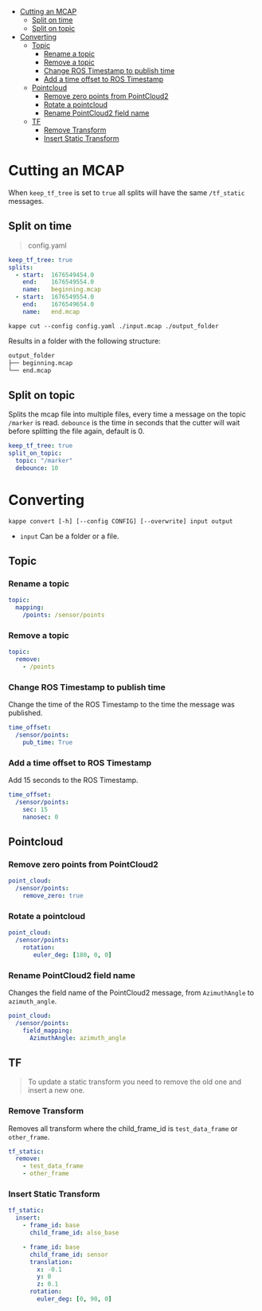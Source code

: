 - [Cutting an MCAP](#cutting-an-mcap)
  - [Split on time](#split-on-time)
  - [Split on topic](#split-on-topic)
- [Converting](#converting)
  - [Topic](#topic)
    - [Rename a topic](#rename-a-topic)
    - [Remove a topic](#remove-a-topic)
    - [Change ROS Timestamp to publish time](#change-ros-timestamp-to-publish-time)
    - [Add a time offset to ROS Timestamp](#add-a-time-offset-to-ros-timestamp)
  - [Pointcloud](#pointcloud)
    - [Remove zero points from PointCloud2](#remove-zero-points-from-pointcloud2)
    - [Rotate a pointcloud](#rotate-a-pointcloud)
    - [Rename PointCloud2 field name](#rename-pointcloud2-field-name)
  - [TF](#tf)
    - [Remove Transform](#remove-transform)
    - [Insert Static Transform](#insert-static-transform)

# Cutting an MCAP

When `keep_tf_tree` is set to `true` all splits will have the same `/tf_static` messages.

## Split on time

> config.yaml

```yaml
keep_tf_tree: true
splits:
  - start:  1676549454.0
    end:    1676549554.0
    name:   beginning.mcap
  - start:  1676549554.0
    end:    1676549654.0
    name:   end.mcap
```

`kappe cut --config config.yaml ./input.mcap ./output_folder`

Results in a folder with the following structure:

```bash
output_folder
├── beginning.mcap
└── end.mcap
```

## Split on topic

Splits the mcap file into multiple files, every time a message on the topic `/marker` is read.
`debounce` is the time in seconds that the cutter will wait before splitting the file again, default is 0.

```yaml
keep_tf_tree: true
split_on_topic:
  topic: "/marker"
  debounce: 10

```

# Converting

`kappe convert [-h] [--config CONFIG] [--overwrite] input output`

- `input` Can be a folder or a file.

## Topic

### Rename a topic

```yaml
topic:
  mapping:
    /points: /sensor/points
```

### Remove a topic

```yaml
topic:
  remove:
    - /points
```

### Change ROS Timestamp to publish time

Change the time of the ROS Timestamp to the time the message was published.

```yaml
time_offset:
  /sensor/points:
    pub_time: True
```

### Add a time offset to ROS Timestamp

Add 15 seconds to the ROS Timestamp.

```yaml
time_offset:
  /sensor/points:
    sec: 15
    nanosec: 0
```

## Pointcloud

### Remove zero points from PointCloud2

```yaml
point_cloud:
  /sensor/points:
    remove_zero: true
```

### Rotate a pointcloud

```yaml
point_cloud:
  /sensor/points:
    rotation:
       euler_deg: [180, 0, 0]
```

### Rename PointCloud2 field name

Changes the field name of the PointCloud2 message, from `AzimuthAngle` to `azimuth_angle`.

```yaml
point_cloud:
  /sensor/points:
    field_mapping:
      AzimuthAngle: azimuth_angle
```

## TF

> To update a static transform you need to remove the old one and insert a new one.

### Remove Transform

Removes all transform where the child_frame_id is `test_data_frame` or `other_frame`.

```yaml
tf_static:
  remove:
    - test_data_frame
    - other_frame
```

### Insert Static Transform

```yaml
tf_static:
  insert:
    - frame_id: base
      child_frame_id: also_base

    - frame_id: base
      child_frame_id: sensor
      translation:
        x: -0.1
        y: 0
        z: 0.1
      rotation:
        euler_deg: [0, 90, 0]
```
